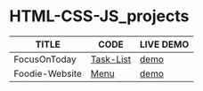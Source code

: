 # HTML-CSS-JS_projects


| TITLE  |     CODE          | LIVE DEMO |
| ------------- | -----------| ------    |
| FocusOnToday |[Task-List](FocusOnToday) | [demo](https://html-css-js-projects-six.vercel.app/) |
| Foodie-Website |[Menu](Foodie_website) | [demo](https://html-css-js-projects-nt16.vercel.app/) |
